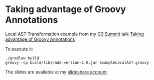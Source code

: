 # Taking advantage of Groovy Annotations #

Local AST Transformation example from my [G3 Summit](https://g3summit.com/conference/fort_lauderdale/2016/11/home) talk
 [Taking advantage of Groovy Annotations](https://g3summit.com/conference/fort_lauderdale/2016/11/session?id=36974)


To execute it:

```
./gradlew build
groovy -cp build/libs/add-version-1.0.jar ExampleLocalAST.groovy
```

The slides are available at my [slideshare account](http://www.slideshare.net/ilopmar/g3-summit-2016-taking-advantage-of-groovy-annotations)